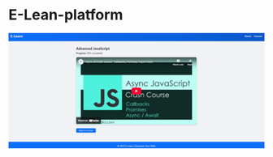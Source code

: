 # E-Lean-platform


![image alt](https://github.com/satyam427/E-Lean-platform/blob/7b242b0c1b38bcbb010112114d5ecbb52e490c43/Screenshot_3-8-2025_181149_127.0.0.1.jpeg)
